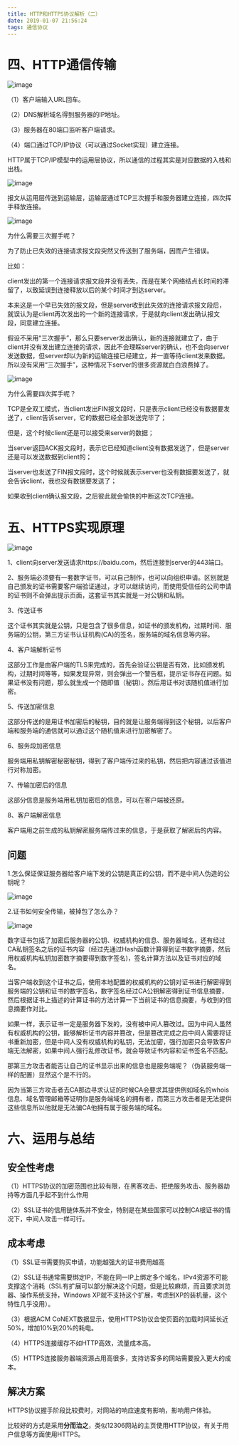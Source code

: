 ```yaml
---
title: HTTP和HTTPS协议解析（二）
date: 2019-01-07 21:56:24
tags: 通信协议
---
```


# 四、HTTP通信传输
![image](https://img-blog.csdn.net/20180719094739178?watermark/2/text/aHR0cHM6Ly9ibG9nLmNzZG4ubmV0L3hpYW9taW5nMTAwMDAx/font/5a6L5L2T/fontsize/400/fill/I0JBQkFCMA==/dissolve/70)

（1）客户端输入URL回车。

（2）DNS解析域名得到服务器的IP地址。

（3）服务器在80端口监听客户端请求。

（4）端口通过TCP/IP协议（可以通过Socket实现）建立连接。

HTTP属于TCP/IP模型中的运用层协议，所以通信的过程其实是对应数据的入栈和出栈。

![image](https://img-blog.csdn.net/20180719094756330?watermark/2/text/aHR0cHM6Ly9ibG9nLmNzZG4ubmV0L3hpYW9taW5nMTAwMDAx/font/5a6L5L2T/fontsize/400/fill/I0JBQkFCMA==/dissolve/70)

报文从运用层传送到运输层，运输层通过TCP三次握手和服务器建立连接，四次挥手释放连接。

![image](https://img-blog.csdn.net/20180719110828114?watermark/2/text/aHR0cHM6Ly9ibG9nLmNzZG4ubmV0L3hpYW9taW5nMTAwMDAx/font/5a6L5L2T/fontsize/400/fill/I0JBQkFCMA==/dissolve/70)

为什么需要三次握手呢？

为了防止已失效的连接请求报文段突然又传送到了服务端，因而产生错误。

比如：

client发出的第一个连接请求报文段并没有丢失，而是在某个网络结点长时间的滞留了，以致延误到连接释放以后的某个时间才到达server。

本来这是一个早已失效的报文段，但是server收到此失效的连接请求报文段后，就误认为是client再次发出的一个新的连接请求，于是就向client发出确认报文段，同意建立连接。

假设不采用“三次握手”，那么只要server发出确认，新的连接就建立了，由于client并没有发出建立连接的请求，因此不会理睬server的确认，也不会向server发送数据，但server却以为新的运输连接已经建立，并一直等待client发来数据。所以没有采用“三次握手”，这种情况下server的很多资源就白白浪费掉了。

![image](https://img-blog.csdn.net/20180719110841774?watermark/2/text/aHR0cHM6Ly9ibG9nLmNzZG4ubmV0L3hpYW9taW5nMTAwMDAx/font/5a6L5L2T/fontsize/400/fill/I0JBQkFCMA==/dissolve/70)

为什么需要四次挥手呢？

TCP是全双工模式，当client发出FIN报文段时，只是表示client已经没有数据要发送了，client告诉server，它的数据已经全部发送完毕了；

但是，这个时候client还是可以接受来server的数据；

当server返回ACK报文段时，表示它已经知道client没有数据发送了，但是server还是可以发送数据到client的；

当server也发送了FIN报文段时，这个时候就表示server也没有数据要发送了，就会告诉client，我也没有数据要发送了；

如果收到client确认报文段，之后彼此就会愉快的中断这次TCP连接。

# 五、HTTPS实现原理

![image](http://on-img.com/chart_image/5b503d10e4b0edb750e0d4f8.png)

1、client向server发送请求https://baidu.com，然后连接到server的443端口。

2、服务端必须要有一套数字证书，可以自己制作，也可以向组织申请。区别就是自己颁发的证书需要客户端验证通过，才可以继续访问，而使用受信任的公司申请的证书则不会弹出提示页面，这套证书其实就是一对公钥和私钥。

3、传送证书

这个证书其实就是公钥，只是包含了很多信息，如证书的颁发机构，过期时间、服务端的公钥，第三方证书认证机构(CA)的签名，服务端的域名信息等内容。

4、客户端解析证书 

这部分工作是由客户端的TLS来完成的，首先会验证公钥是否有效，比如颁发机构，过期时间等等，如果发现异常，则会弹出一个警告框，提示证书存在问题。如果证书没有问题，那么就生成一个随即值（秘钥）。然后用证书对该随机值进行加密。

5、传送加密信息 

这部分传送的是用证书加密后的秘钥，目的就是让服务端得到这个秘钥，以后客户端和服务端的通信就可以通过这个随机值来进行加密解密了。

6、服务段加密信息 

服务端用私钥解密秘密秘钥，得到了客户端传过来的私钥，然后把内容通过该值进行对称加密。

7、传输加密后的信息 

这部分信息是服务端用私钥加密后的信息，可以在客户端被还原。

8、客户端解密信息 

客户端用之前生成的私钥解密服务端传过来的信息，于是获取了解密后的内容。

## 问题

1.怎么保证保证服务器给客户端下发的公钥是真正的公钥，而不是中间人伪造的公钥呢？

![image](https://img-blog.csdn.net/20180724090424143?watermark/2/text/aHR0cHM6Ly9ibG9nLmNzZG4ubmV0L3hpYW9taW5nMTAwMDAx/font/5a6L5L2T/fontsize/400/fill/I0JBQkFCMA==/dissolve/70)



2.证书如何安全传输，被掉包了怎么办？

![image](https://img-blog.csdn.net/20180719095555854?watermark/2/text/aHR0cHM6Ly9ibG9nLmNzZG4ubmV0L3hpYW9taW5nMTAwMDAx/font/5a6L5L2T/fontsize/400/fill/I0JBQkFCMA==/dissolve/70)

数字证书包括了加密后服务器的公钥、权威机构的信息、服务器域名，还有经过CA私钥签名之后的证书内容（经过先通过Hash函数计算得到证书数字摘要，然后用权威机构私钥加密数字摘要得到数字签名)，签名计算方法以及证书对应的域名。

当客户端收到这个证书之后，使用本地配置的权威机构的公钥对证书进行解密得到服务端的公钥和证书的数字签名，数字签名经过CA公钥解密得到证书信息摘要，然后根据证书上描述的计算证书的方法计算一下当前证书的信息摘要，与收到的信息摘要作对比。

如果一样，表示证书一定是服务器下发的，没有被中间人篡改过。因为中间人虽然有权威机构的公钥，能够解析证书内容并篡改，但是篡改完成之后中间人需要将证书重新加密，但是中间人没有权威机构的私钥，无法加密，强行加密只会导致客户端无法解密，如果中间人强行乱修改证书，就会导致证书内容和证书签名不匹配。

那第三方攻击者能否让自己的证书显示出来的信息也是服务端呢？（伪装服务端一样的配置）显然这个是不行的。

因为当第三方攻击者去CA那边寻求认证的时候CA会要求其提供例如域名的whois信息、域名管理邮箱等证明你是服务端域名的拥有者，而第三方攻击者是无法提供这些信息所以他就是无法骗CA他拥有属于服务端的域名。

# 六、运用与总结

## 安全性考虑
（1）HTTPS协议的加密范围也比较有限，在黑客攻击、拒绝服务攻击、服务器劫持等方面几乎起不到什么作用

（2）SSL证书的信用链体系并不安全，特别是在某些国家可以控制CA根证书的情况下，中间人攻击一样可行。

## 成本考虑
（1）SSL证书需要购买申请，功能越强大的证书费用越高

（2）SSL证书通常需要绑定IP，不能在同一IP上绑定多个域名，IPv4资源不可能支撑这个消耗（SSL有扩展可以部分解决这个问题，但是比较麻烦，而且要求浏览器、操作系统支持，Windows XP就不支持这个扩展，考虑到XP的装机量，这个特性几乎没用）。

（3）根据ACM CoNEXT数据显示，使用HTTPS协议会使页面的加载时间延长近50%，增加10%到20%的耗电。

（4）HTTPS连接缓存不如HTTP高效，流量成本高。

（5）HTTPS连接服务器端资源占用高很多，支持访客多的网站需要投入更大的成本。


## 解决方案

HTTPS协议握手阶段比较费时，对网站的响应速度有影响，影响用户体验。

比较好的方式是采用**分而治之**，类似12306网站的主页使用HTTP协议，有关于用户信息等方面使用HTTPS。